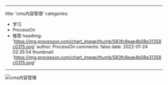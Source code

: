 
---
title: 'cms内容管理'
categories: 
 - 学习
 - ProcessOn
 - 推荐
headimg: 'https://img.processon.com/chart_image/thumb/583fc8eae4b08e31358c0315.png'
author: ProcessOn
comments: false
date: 2022-01-24 02:35:54
thumbnail: 'https://img.processon.com/chart_image/thumb/583fc8eae4b08e31358c0315.png'
---

<div>   
<img class="thumb" alt="cms内容管理" src="https://img.processon.com/chart_image/thumb/583fc8eae4b08e31358c0315.png" referrerpolicy="no-referrer">
<p></p>  
</div>
            